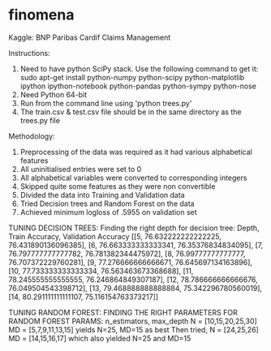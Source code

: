 # finomena
Kaggle: BNP Paribas Cardif Claims Management

Instructions:
1. Need to have python SciPy stack. Use the following command to get it:
sudo apt-get install python-numpy python-scipy python-matplotlib ipython ipython-notebook python-pandas python-sympy python-nose
2. Need Python 64-bit
3. Run from the command line using 'python trees.py'
4. The train.csv & test.csv file should be in the same directory as the trees.py file

Methodology:

1. Preprocessing of the data was required as it had various alphabetical features
2. All uninitialised entries were set to 0
3. All alphabetical variables were converted to corresponding integers
4. Skipped quite some features as they were non convertible
5. Divided the data into Training and Validation data
6. Tried Decision trees and Random Forest on the data
7. Achieved minimum logloss of .5955 on validation set

TUNING DECISION TREES:
Finding the right depth for decision tree:
Depth, Train Accuracy, 	Validation Accuracy
[[5, 76.632222222222225, 76.431890136096385],
[6, 76.663333333333341, 76.35376834834095],
[7, 76.797777777777782, 76.781382344475972], 
[8, 76.99777777777777, 76.707372229760281],
[9, 77.276666666666671, 76.645697134163896],
[10, 77.733333333333334, 76.563463673368688],
[11, 78.245555555555555, 76.246864849307187],
[12, 78.786666666666676, 76.049504543398712],
[13, 79.468888888888884, 75.342296780560019],
[14, 80.291111111111107, 75.116154763373217]]

TUNING RANDOM FOREST:
FINDING THE RIGHT PARAMETERS FOR RANDOM FOREST
PARAMS: n_estimators, max_depth
N = [10,15,20,25,30]
MD = [5,7,9,11,13,15]
yields N=25, MD=15 as best
Then tried, 
N = [24,25,26]
MD = [14,15,16,17]
which also yielded N=25 and MD=15
